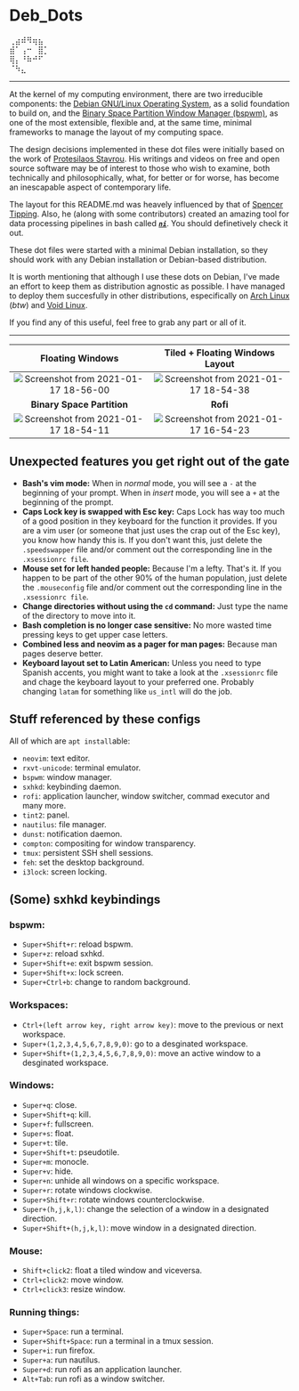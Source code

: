 # Deb_Dots
⢀⣴⠾⠻⢶⣦⠀  
⣾⠁⢠⠒⠀⣿⡁  
⢿⡄⠘⠷⠚⠋⠀  
⠈⠳⣄⠀⠀⠀
   
---     

At the kernel of my computing environment, there are two irreducible components: the [Debian GNU/Linux Operating System](https://www.debian.org/), as a solid foundation to build on, and the [Binary Space Partition Window Manager (bspwm)](https://github.com/baskerville/bspwm), as one of the most extensible, flexible and, at the same time, minimal frameworks to manage the layout of my computing space.

   The design decisions implemented in these dot files were initially based on the work of [Protesilaos Stavrou](https://protesilaos.com/). His writings and videos on free and open source software may be of interest to those who wish to examine, both technically and philosophically, what, for better or for worse, has become an inescapable aspect of contemporary life.
 
   The layout for this README.md was heavely influenced by that of [Spencer Tipping](https://github.com/spencertipping/dotfiles). Also, he (along with some contributors) created an amazing tool for data processing pipelines in bash called [**_`ni`_**](https://github.com/spencertipping/ni). You should definetively check it out.
 
   These dot files were started with a minimal Debian installation, so they should work with any Debian installation or Debian-based distribution. 
     
   It is worth mentioning that although I use these dots on Debian, I've made an effort to keep them as distribution agnostic as possible. I have managed to deploy them succesfully in other distributions, especifically on [Arch Linux](https://archlinux.org/) (_btw_) and [Void Linux](https://voidlinux.org/). 

   If you find any of this useful, feel free to grab any part or all of it.

 ---
 
 **Floating Windows** | **Tiled + Floating Windows Layout**
:-------: | :-------:
![Screenshot from 2021-01-17 18-56-00](https://user-images.githubusercontent.com/64110504/104861762-bd88f280-58f6-11eb-8abb-a9f2c8f9fe38.png) | ![Screenshot from 2021-01-17 18-54-38](https://user-images.githubusercontent.com/64110504/104861789-d691a380-58f6-11eb-82e7-6a3175948c46.png)
 **Binary Space Partition** | **Rofi**
![Screenshot from 2021-01-17 18-54-11](https://user-images.githubusercontent.com/64110504/104861849-06d94200-58f7-11eb-9455-ae5e5beb551f.png) | ![Screenshot from 2021-01-17 16-54-23](https://user-images.githubusercontent.com/64110504/104861873-1b1d3f00-58f7-11eb-8961-aed490bb985f.png)


## Unexpected features you get right out of the gate
- **Bash's vim mode:** When in _normal_ mode, you will see a `-` at the beginning of your prompt. When in _insert_ mode, you will see a `+` at the beginning of the prompt. 
- **Caps Lock key is swapped with Esc key:** Caps Lock has way too much of a good position in they keyboard for the function it provides. If you are a vim user (or someone that just uses the crap out of the Esc key), you know how handy this is. If you don't want this, just delete the `.speedswapper` file and/or comment out the corresponding line in the `.xsessionrc file`.
- **Mouse set for left handed people:** Because I'm a lefty. That's it. If you happen to be part of the other 90% of the human population, just delete the  `.mouseconfig` file and/or comment out the corresponding line in the `.xsessionrc file`.  
- **Change directories without using the `cd` command:** Just type the name of the directory to move into it. 
- **Bash completion is no longer case sensitive:** No more wasted time pressing keys to get upper case letters.
- **Combined less and neovim as a pager for man pages:** Because man pages deserve better.
- **Keyboard layout set to Latin American:** Unless you need to type Spanish accents, you might want to take a look at the `.xsessionrc` file and chage the keyboard layout to your preferred one. Probably changing  `latam` for something like `us_intl` will do the job.


## Stuff referenced by these configs
All of which are `apt install`able:

- `neovim`: text editor.
- `rxvt-unicode`: terminal emulator.
- `bspwm`: window manager.
- `sxhkd`: keybinding daemon.
- `rofi`: application launcher, window switcher, commad executor and many more.
- `tint2`: panel.
- `nautilus`: file manager.
- `dunst`: notification daemon.
- `compton`: compositing for window transparency.
- `tmux`: persistent SSH shell sessions.
- `feh`: set the desktop background.
- `i3lock`: screen locking.


## (Some) sxhkd keybindings

### bspwm:
- `Super+Shift+r`: reload bspwm.
- `Super+z`: reload sxhkd.
- `Super+Shift+e`: exit bspwm session.
- `Super+Shift+x`: lock screen.
- `Super+Ctrl+b`: change to random background.

### Workspaces:
- `Ctrl+(left arrow key, right arrow key)`: move to the previous or next workspace. 
- `Super+(1,2,3,4,5,6,7,8,9,0)`: go to a desginated workspace.
- `Super+Shift+(1,2,3,4,5,6,7,8,9,0)`: move an active window to a desginated workspace.

### Windows:
- `Super+q`: close.
- `Super+Shift+q`: kill. 
- `Super+f`: fullscreen. 
- `Super+s`: float. 
- `Super+t`: tile. 
- `Super+Shift+t`: pseudotile.
- `Super+m`: monocle.
- `Super+v`: hide.
- `Super+n`: unhide all windows on a specific workspace.
- `Super+r`: rotate windows clockwise.
- `Super+Shift+r`: rotate windows counterclockwise.
- `Super+(h,j,k,l)`: change the selection of a window in a designated direction.
- `Super+Shift+(h,j,k,l)`: move window in a designated direction.

### Mouse:
- `Shift+click2`: float a tiled window and viceversa.
- `Ctrl+click2`: move window.
- `Ctrl+click3`: resize window.

### Running things:
- `Super+Space`: run a terminal.
- `Super+Shift+Space`: run a terminal in a tmux session.
- `Super+i`: run firefox.
- `Super+a`: run nautilus.
- `Super+d`: run rofi as an application launcher.
- `Alt+Tab`: run rofi as a window switcher.
